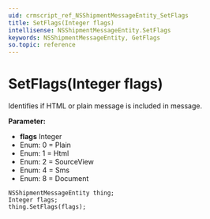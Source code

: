 ```yaml
---
uid: crmscript_ref_NSShipmentMessageEntity_SetFlags
title: SetFlags(Integer flags)
intellisense: NSShipmentMessageEntity.SetFlags
keywords: NSShipmentMessageEntity, GetFlags
so.topic: reference
---
```


# SetFlags(Integer flags)

Identifies if HTML or plain message is included in message.

**Parameter:** 
* **flags** Integer
* Enum: 0 = Plain 
* Enum: 1 = Html 
* Enum: 2 = SourceView 
* Enum: 4 = Sms 
* Enum: 8 = Document 

```crmscript
NSShipmentMessageEntity thing;
Integer flags;
thing.SetFlags(flags);
```

